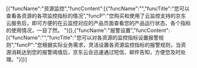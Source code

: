 [{"funcName":"资源监控","funcContent":[{"funcName":"","funcTitle":"您可以查看各资源的各项监控指标的情况","funcP":"您购买和使用了云监控支持的京东云服务后，即可方便的在云监控对应的产品页面查看您的产品运行状态、各个指标的使用情况，一目了然。 "}]},{"funcName":"报警设置","funcContent":[{"funcName":"","funcTitle":"您可以对各资源的监控指标设置报警规则","funcP":"您根据实际业务需求，灵活设置各资源监控指标的报警规则，当资源消耗达到您的报警阈值后，京东云会迅速通过短信、邮件告知，方便您及时处理。"}]}]